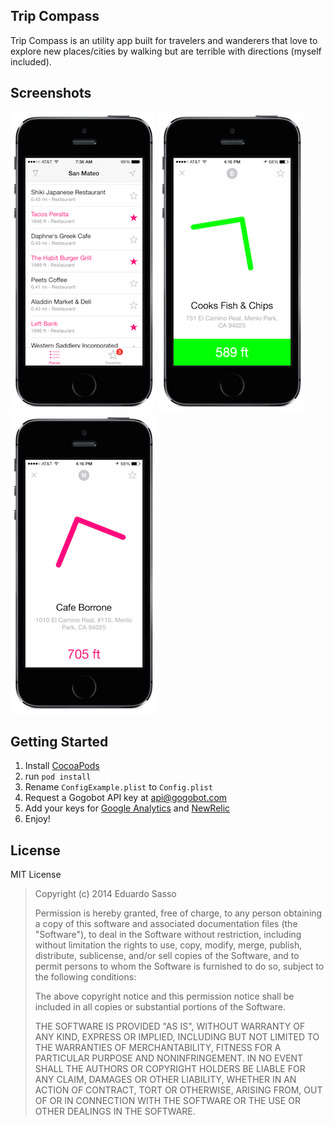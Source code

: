Trip Compass
------------
Trip Compass is an utility app built for travelers and wanderers that love to explore new places/cities by walking but are terrible with directions (myself included).

Screenshots
-----------
![Places](https://raw.githubusercontent.com/eduardosasso/trip-compass/master/TripCompass/Images/screenshots/places_add_favorites.png)
![Compass green](https://raw.githubusercontent.com/eduardosasso/trip-compass/master/TripCompass/Images/screenshots/compass_green.png)
![Compass magenta](https://raw.githubusercontent.com/eduardosasso/trip-compass/master/TripCompass/Images/screenshots/compass_magenta.png)

Getting Started
---------------
1. Install [CocoaPods](http://cocoapods.org/)
2. run `pod install`
3. Rename `ConfigExample.plist` to `Config.plist`
4. Request a Gogobot API key at <api@gogobot.com>
5. Add your keys for [Google Analytics](http://www.google.com/analytics) and [NewRelic](http://newrelic.com/)
6. Enjoy!

License
--------
MIT License

> Copyright (c) 2014 Eduardo Sasso
> 
> Permission is hereby granted, free of charge, to any person obtaining 
>a copy of this software and associated documentation files (the  
>"Software"), to deal in the Software without restriction, including 
>without limitation the rights to use, copy, modify, merge, publish, 
>distribute, sublicense, and/or sell copies of the Software, and to 
>permit persons to whom the Software is furnished to do so, subject to  
>the following conditions:
> 
> The above copyright notice and this permission notice shall be 
>included in all copies or substantial portions of the Software.
> 
> THE SOFTWARE IS PROVIDED "AS IS", WITHOUT WARRANTY OF ANY KIND, 
>EXPRESS OR IMPLIED, INCLUDING BUT NOT LIMITED TO THE WARRANTIES OF 
>MERCHANTABILITY, FITNESS FOR A PARTICULAR PURPOSE AND NONINFRINGEMENT. 
>IN NO EVENT SHALL THE AUTHORS OR COPYRIGHT HOLDERS BE LIABLE FOR ANY 
>CLAIM, DAMAGES OR OTHER LIABILITY, WHETHER IN AN ACTION OF CONTRACT, 
>TORT OR OTHERWISE, ARISING FROM, OUT OF OR IN CONNECTION WITH THE 
>SOFTWARE OR THE USE OR OTHER DEALINGS IN THE SOFTWARE.